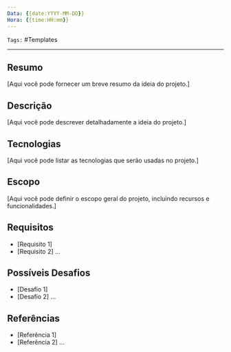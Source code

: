 ```yaml
---
Data: {{date:YYYY-MM-DD}}
Hora: {{time:HH:mm}}
---
```

``Tags:`` #Templates 

---

## Resumo
[Aqui você pode fornecer um breve resumo da ideia do projeto.]



## Descrição
[Aqui você pode descrever detalhadamente a ideia do projeto.]



## Tecnologias
[Aqui você pode listar as tecnologias que serão usadas no projeto.]



## Escopo
[Aqui você pode definir o escopo geral do projeto, incluindo recursos e funcionalidades.]



## Requisitos
- [Requisito 1]
- [Requisito 2]
...

## Possíveis Desafios
- [Desafio 1]
- [Desafio 2]
...

## Referências
- [Referência 1]
- [Referência 2]
...
